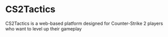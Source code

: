 # CS2Tactics
CS2Tactics is a web-based platform designed for Counter-Strike 2 players who want to level up their gameplay
